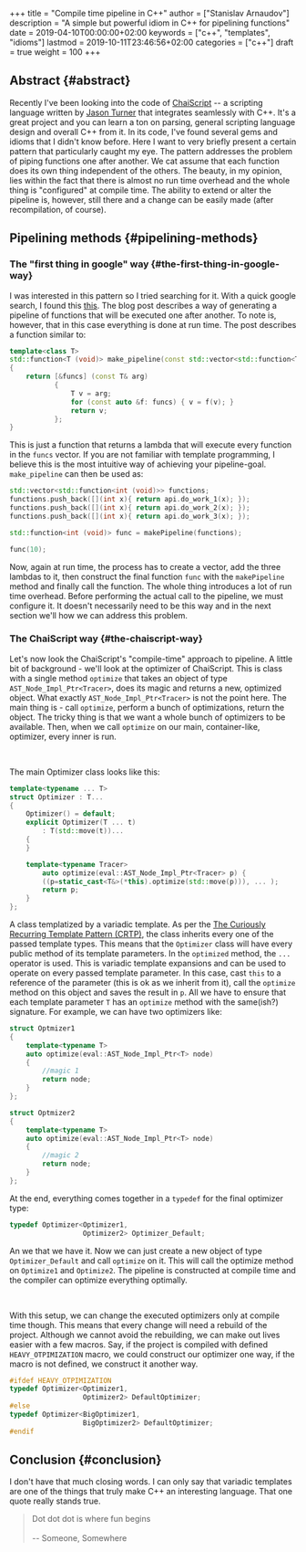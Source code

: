 +++
title = "Compile time pipeline in C++"
author = ["Stanislav Arnaudov"]
description = "A simple but powerful idiom in C++ for pipelining functions"
date = 2019-04-10T00:00:00+02:00
keywords = ["c++", "templates", "idioms"]
lastmod = 2019-10-11T23:46:56+02:00
categories = ["c++"]
draft = true
weight = 100
+++

## Abstract {#abstract}

Recently I've been looking into the code of [ChaiScript](https://github.com/ChaiScript/ChaiScript/) -- a scripting language written by [Jason Turner](https://github.com/lefticus) that integrates seamlessly with C++. It's a great project and you can learn a ton on parsing, general scripting language design and overall C++ from it. In its code, I've found several gems and idioms that I didn't know before. Here I want to very briefly present a certain pattern that particularly caught my eye. The pattern addresses the problem of piping functions one after another. We cat assume that each function does its own thing independent of the others. The beauty, in my opinion, lies within the fact that there is almost no run time overhead and the whole thing is "configured" at compile time. The ability to extend or alter the pipeline is, however, still there and a change can be easily made (after recompilation, of course).


## Pipelining methods {#pipelining-methods}


### The "first thing in google" way {#the-first-thing-in-google-way}

I was interested in this pattern so I tried searching for it. With a quick google search, I found this [this](https://helloacm.com/how-to-pipeline-the-functions-in-c/). The blog post describes a way of generating a pipeline of functions that will be executed one after another. To note is, however, that in this case everything is done at run time. The post describes a function similar to:

```c++
template<class T>
std::function<T (void)> make_pipeline(const std::vector<std::function<T (void)>>& funcs)
{
    return [&funcs] (const T& arg)
           {
               T v = arg;
               for (const auto &f: funcs) { v = f(v); }
               return v;
           };
}
```

This is just a function that returns a lambda that will execute every function in the `funcs` vector. If you are not familiar with template programming, I believe this is the most intuitive way of achieving your pipeline-goal. `make_pipeline` can then be used as:

```c++
std::vector<std::function<int (void)>> functions;
functions.push_back([](int x){ return api.do_work_1(x); });
functions.push_back([](int x){ return api.do_work_2(x); });
functions.push_back([](int x){ return api.do_work_3(x); });

std::function<int (void)> func = makePipeline(functions);

func(10);
```

Now, again at run time, the process has to create a vector, add the three lambdas to it, then construct the final function `func` with the `makePipeline` method and finally call the function. The whole thing introduces a lot of run time overhead. Before performing the actual call to the pipeline, we must configure it. It doesn't necessarily need to be this way and in the next section we'll how we can address this problem.


### The ChaiScript way {#the-chaiscript-way}

Let's now look the ChaiScript's "compile-time" approach to pipeline. A little bit of background - we'll look at the optimizer of ChaiScript. This is class with a single method `optimize` that takes an object of type `AST_Node_Impl_Ptr<Tracer>`, does its magic and returns a new, optimized object. What exactly `AST_Node_Impl_Ptr<Tracer>` is not the point here. The main thing is - call `optimize`, perform a bunch of optimizations, return the object. The tricky thing is that we want a whole bunch of optimizers to be available. Then, when we call `optimize` on our main, container-like, optimizer, every inner is run.

<br />

The main Optimizer class looks like this:

```c++
template<typename ... T>
struct Optimizer : T...
{
    Optimizer() = default;
    explicit Optimizer(T ... t)
        : T(std::move(t))...
    {
    }

    template<typename Tracer>
        auto optimize(eval::AST_Node_Impl_Ptr<Tracer> p) {
        ((p=static_cast<T&>(*this).optimize(std::move(p))), ... );
        return p;
    }
};
```

A class templatized by a variadic template. As per the [The Curiously Recurring Template Pattern (CRTP)](https://www.fluentcpp.com/2017/05/12/curiously-recurring-template-pattern/), the class inherits every one of the passed template types. This means that the `Optimizer` class will have every public method of its template parameters. In the `optimized` method, the `...` operator is used. This is variadic template expansions and can be used to operate on every passed template parameter. In this case, cast `this` to a reference of the parameter (this is ok as we inherit from it), call the `optimize` method on this object and saves the result in `p`. All we have to ensure that each template parameter `T` has an `optimize` method with the same(ish?) signature. For example, we can have two optimizers like:

```c++
struct Optmizer1
{
    template<typename T>
    auto optimize(eval::AST_Node_Impl_Ptr<T> node)
    {
        //magic 1
        return node;
    }
};

struct Optmizer2
{
    template<typename T>
    auto optimize(eval::AST_Node_Impl_Ptr<T> node)
    {
        //magic 2
        return node;
    }
};

```

At the end, everything comes together in a `typedef` for the final optimizer type:

```c++
typedef Optimizer<Optimizer1,
                  Optimizer2> Optimizer_Default;
```

An we that we have it. Now we can just create a new object of type `Optimizer_Default` and call `optimize` on it. This will call the optimize method on `Optimize1` and `Optimize2`. The pipeline is constructed at compile time and the compiler can optimize everything optimally.

<br />

With this setup, we can change the executed optimizers only at compile time though. This means that every change will need a rebuild of the project. Although we cannot avoid the rebuilding, we can make out lives easier with a few macros. Say, if the project is compiled with defined `HEAVY_OTPIMIZATION` macro, we could construct our optimizer one way, if the macro is not defined, we construct it another way.

```c++
#ifdef HEAVY_OTPIMIZATION
typedef Optimizer<Optimizer1,
                  Optimizer2> DefaultOptimizer;
#else
typedef Optimizer<BigOptimizer1,
                  BigOptimizer2> DefaultOptimizer;
#endif
```


## Conclusion {#conclusion}

I don't have that much closing words. I can only say that variadic templates are one of the things that truly make C++ an interesting language. That one quote really stands true.

> Dot dot dot is where fun begins <br /> <br /> -- Someone, Somewhere
